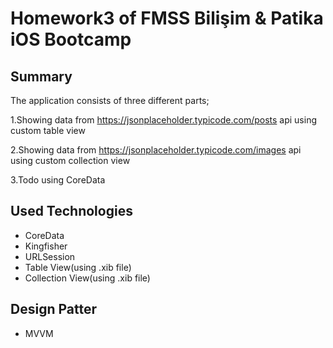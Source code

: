 # Homework3 of FMSS Bilişim & Patika iOS Bootcamp

## Summary
The application consists of three different parts;

1.Showing data from https://jsonplaceholder.typicode.com/posts api using custom table view

2.Showing data from https://jsonplaceholder.typicode.com/images api using custom collection view

3.Todo using CoreData

## Used Technologies
- CoreData
- Kingfisher
- URLSession
- Table View(using .xib file)
- Collection View(using .xib file)


## Design Patter
- MVVM
